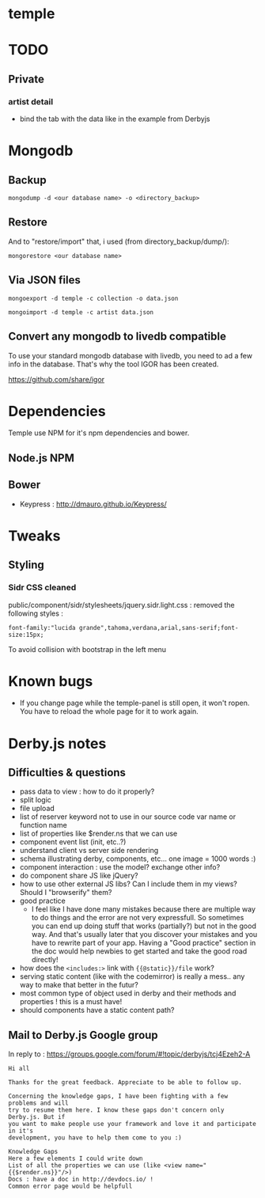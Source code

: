 temple
=============


# TODO

## Private

### artist detail

- bind the tab with the data like in the example from Derbyjs

# Mongodb

## Backup

```
mongodump -d <our database name> -o <directory_backup>
```

## Restore

And to "restore/import" that, i used (from directory_backup/dump/):
```
mongorestore <our database name>
```

## Via JSON files

```
mongoexport -d temple -c collection -o data.json
```
```
mongoimport -d temple -c artist data.json
```

## Convert any mongodb to livedb compatible

To use your standard mongodb database with livedb, you need to ad a few info in
the database. That's why the tool IGOR has been created.

https://github.com/share/igor

# Dependencies

Temple use NPM for it's npm dependencies and bower.

## Node.js NPM

## Bower

- Keypress : http://dmauro.github.io/Keypress/

# Tweaks

## Styling

### Sidr CSS cleaned

public/component/sidr/stylesheets/jquery.sidr.light.css : removed the following styles :

```
font-family:"lucida grande",tahoma,verdana,arial,sans-serif;font-size:15px;
```
To avoid collision with bootstrap in the left menu

# Known bugs

- If you change page while the temple-panel is still open, it won't ropen. You
  have to reload the whole page for it to work again.

# Derby.js notes

## Difficulties & questions

- pass data to view : how to do it properly?
- split logic
- file upload
- list of reserver keyword not to use in our source code var name or function name
- list of properties like $render.ns that we can use
- component event list (init, etc..?)
- understand client vs server side rendering
- schema illustrating derby, components, etc... one image = 1000 words :)
- component interaction : use the model? exchange other info?
- do component share JS like jQuery?
- how to use other external JS libs? Can I include them in my views? Should I "browserify" them?
- good practice
  - I feel like I have done many mistakes because there are multiple way to do
  things and the error are not very expressfull. So sometimes you can end up
  doing stuff that works (partially?) but not in the good way. And that's usually
  later that you discover your mistakes and you have to rewrite part of your app.
  Having a "Good practice" section in the doc would help newbies to get started
  and take the good road directly!
- how does the ```<includes:>``` link with ```{{@static}}/file``` work?
- serving static content (like with the codemirror) is really a mess.. any way
  to make that better in the futur?
- most common type of object used in derby and their methods and properties ! this is a must have!
- should components have a static content path?


## Mail to Derby.js Google group

In reply to : https://groups.google.com/forum/#!topic/derbyjs/tcj4Ezeh2-A

```
Hi all

Thanks for the great feedback. Appreciate to be able to follow up.

Concerning the knowledge gaps, I have been fighting with a few problems and will
try to resume them here. I know these gaps don't concern only Derby.js. But if
you want to make people use your framework and love it and participate in it's
development, you have to help them come to you :)

Knowledge Gaps
Here a few elements I could write down
List of all the properties we can use (like <view name="{{$render.ns}}"/>)
Docs : have a doc in http://devdocs.io/ !
Common error page would be helpfull
```
